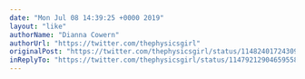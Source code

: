 ```yaml
---
date: "Mon Jul 08 14:39:25 +0000 2019"
layout: "like"
authorName: "Dianna Cowern"
authorUrl: "https://twitter.com/thephysicsgirl"
originalPost: "https://twitter.com/thephysicsgirl/status/1148240172430942208"
inReplyTo: "https://twitter.com/thephysicsgirl/status/1147921290465955840"
---
```


